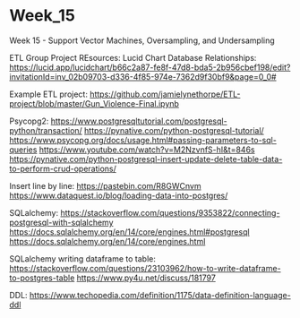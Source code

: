 # Week_15
Week 15 - Support Vector Machines, Oversampling, and Undersampling

ETL Group Project REsources:
Lucid Chart Database Relationships:
https://lucid.app/lucidchart/b66c2a87-fe8f-47d8-bda5-2b956cbef198/edit?invitationId=inv_02b09703-d336-4f85-974e-7362d9f30bf9&page=0_0#

Example ETL project:
https://github.com/jamielynethorpe/ETL-project/blob/master/Gun_Violence-Final.ipynb

Psycopg2:
https://www.postgresqltutorial.com/postgresql-python/transaction/
https://pynative.com/python-postgresql-tutorial/
https://www.psycopg.org/docs/usage.html#passing-parameters-to-sql-queries
https://www.youtube.com/watch?v=M2NzvnfS-hI&t=846s
https://pynative.com/python-postgresql-insert-update-delete-table-data-to-perform-crud-operations/

Insert line by line:
https://pastebin.com/R8GWCnvm
https://www.dataquest.io/blog/loading-data-into-postgres/

SQLalchemy:
https://stackoverflow.com/questions/9353822/connecting-postgresql-with-sqlalchemy
https://docs.sqlalchemy.org/en/14/core/engines.html#postgresql
https://docs.sqlalchemy.org/en/14/core/engines.html

SQLalchemy writing dataframe to table:
https://stackoverflow.com/questions/23103962/how-to-write-dataframe-to-postgres-table
https://www.py4u.net/discuss/181797

DDL:
https://www.techopedia.com/definition/1175/data-definition-language-ddl